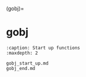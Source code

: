 (gobj)=
# **gobj**


```{toctree}
:caption: Start up functions
:maxdepth: 2

gobj_start_up.md
gobj_end.md

```
